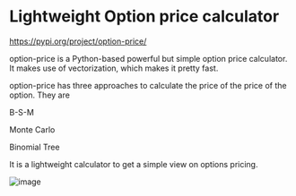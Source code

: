 # Lightweight Option price calculator

https://pypi.org/project/option-price/

option-price is a Python-based powerful but simple option price calculator. It makes use of vectorization, which makes it pretty fast.

option-price has three approaches to calculate the price of the price of the option. They are

B-S-M

Monte Carlo

Binomial Tree

It is a lightweight calculator to get a simple view on options pricing.

![image](https://user-images.githubusercontent.com/93418272/186560160-b645e503-f723-43fa-ba1e-b2c3cd879b20.png)
